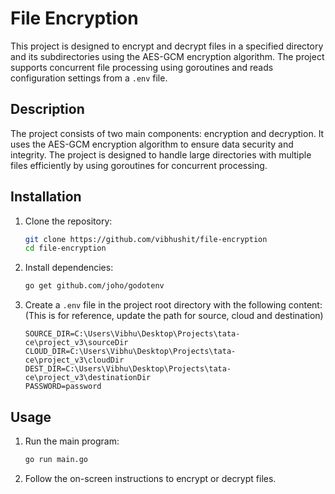 # File Encryption

This project is designed to encrypt and decrypt files in a specified directory and its subdirectories using the AES-GCM encryption algorithm. The project supports concurrent file processing using goroutines and reads configuration settings from a `.env` file.

## Description

The project consists of two main components: encryption and decryption. It uses the AES-GCM encryption algorithm to ensure data security and integrity. The project is designed to handle large directories with multiple files efficiently by using goroutines for concurrent processing.

## Installation

1. Clone the repository:
   ```sh
   git clone https://github.com/vibhushit/file-encryption
   cd file-encryption

2. Install dependencies:
   ```sh
   go get github.com/joho/godotenv

3. Create a `.env` file in the project root directory with the following content: (This is for reference, update the path for source, cloud and destination)
    ```env
    SOURCE_DIR=C:\Users\Vibhu\Desktop\Projects\tata-ce\project_v3\sourceDir
    CLOUD_DIR=C:\Users\Vibhu\Desktop\Projects\tata-ce\project_v3\cloudDir
    DEST_DIR=C:\Users\Vibhu\Desktop\Projects\tata-ce\project_v3\destinationDir
    PASSWORD=password

## Usage

1. Run the main program:
   ```sh
   go run main.go

2. Follow the on-screen instructions to encrypt or decrypt files.
